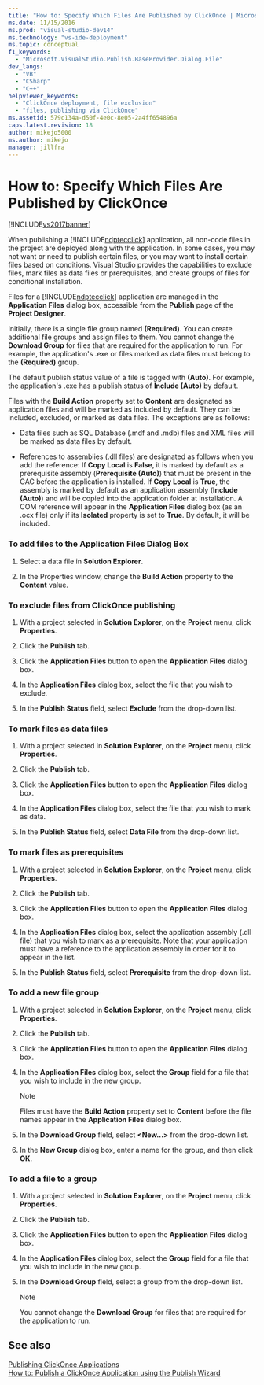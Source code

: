 ```yaml
---
title: "How to: Specify Which Files Are Published by ClickOnce | Microsoft Docs"
ms.date: 11/15/2016
ms.prod: "visual-studio-dev14"
ms.technology: "vs-ide-deployment"
ms.topic: conceptual
f1_keywords: 
  - "Microsoft.VisualStudio.Publish.BaseProvider.Dialog.File"
dev_langs: 
  - "VB"
  - "CSharp"
  - "C++"
helpviewer_keywords: 
  - "ClickOnce deployment, file exclusion"
  - "files, publishing via ClickOnce"
ms.assetid: 579c134a-d50f-4e0c-8e05-2a4ff654896a
caps.latest.revision: 18
author: mikejo5000
ms.author: mikejo
manager: jillfra
---
```

# How to: Specify Which Files Are Published by ClickOnce
[!INCLUDE[vs2017banner](../includes/vs2017banner.md)]

When publishing a [!INCLUDE[ndptecclick](../includes/ndptecclick-md.md)] application, all non-code files in the project are deployed along with the application. In some cases, you may not want or need to publish certain files, or you may want to install certain files based on conditions. Visual Studio provides the capabilities to exclude files, mark files as data files or prerequisites, and create groups of files for conditional installation.  
  
 Files for a [!INCLUDE[ndptecclick](../includes/ndptecclick-md.md)] application are managed in the **Application Files** dialog box, accessible from the **Publish** page of the **Project Designer**.  
  
 Initially, there is a single file group named **(Required)**. You can create additional file groups and assign files to them. You cannot change the **Download Group** for files that are required for the application to run. For example, the application's .exe or files marked as data files must belong to the **(Required)** group.  
  
 The default publish status value of a file is tagged with **(Auto)**. For example, the application's .exe has a publish status of **Include (Auto)** by default.  
  
 Files with the **Build Action** property set to **Content** are designated as application files and will be marked as included by default. They can be included, excluded, or marked as data files. The exceptions are as follows:  
  
- Data files such as SQL Database (.mdf and .mdb) files and XML files will be marked as data files by default.  
  
- References to assemblies (.dll files) are designated as follows when you add the reference: If **Copy Local** is **False**, it is marked by default as a prerequisite assembly (**Prerequisite (Auto)**) that must be present in the GAC before the application is installed. If **Copy Local** is **True**, the assembly is marked by default as an application assembly (**Include (Auto)**) and will be copied into the application folder at installation. A COM reference will appear in the **Application Files** dialog box (as an .ocx file) only if its **Isolated** property is set to **True**. By default, it will be included.  
  
### To add files to the Application Files Dialog Box  
  
1. Select a data file in **Solution Explorer**.  
  
2. In the Properties window, change the **Build Action** property to the **Content** value.  
  
### To exclude files from ClickOnce publishing  
  
1. With a project selected in **Solution Explorer**, on the **Project** menu, click **Properties**.  
  
2. Click the **Publish** tab.  
  
3. Click the **Application Files** button to open the **Application Files** dialog box.  
  
4. In the **Application Files** dialog box, select the file that you wish to exclude.  
  
5. In the **Publish Status** field, select **Exclude** from the drop-down list.  
  
### To mark files as data files  
  
1. With a project selected in **Solution Explorer**, on the **Project** menu, click **Properties**.  
  
2. Click the **Publish** tab.  
  
3. Click the **Application Files** button to open the **Application Files** dialog box.  
  
4. In the **Application Files** dialog box, select the file that you wish to mark as data.  
  
5. In the **Publish Status** field, select **Data File** from the drop-down list.  
  
### To mark files as prerequisites  
  
1. With a project selected in **Solution Explorer**, on the **Project** menu, click **Properties**.  
  
2. Click the **Publish** tab.  
  
3. Click the **Application Files** button to open the **Application Files** dialog box.  
  
4. In the **Application Files** dialog box, select the application assembly (.dll file) that you wish to mark as a prerequisite. Note that your application must have a reference to the application assembly in order for it to appear in the list.  
  
5. In the **Publish Status** field, select **Prerequisite** from the drop-down list.  
  
### To add a new file group  
  
1. With a project selected in **Solution Explorer**, on the **Project** menu, click **Properties**.  
  
2. Click the **Publish** tab.  
  
3. Click the **Application Files** button to open the **Application Files** dialog box.  
  
4. In the **Application Files** dialog box, select the **Group** field for a file that you wish to include in the new group.  
  
    > [!NOTE]
    > Files must have the **Build Action** property set to **Content** before the file names appear in the **Application Files** dialog box.  
  
5. In the **Download Group** field, select **\<New...>** from the drop-down list.  
  
6. In the **New Group** dialog box, enter a name for the group, and then click **OK**.  
  
### To add a file to a group  
  
1. With a project selected in **Solution Explorer**, on the **Project** menu, click **Properties**.  
  
2. Click the **Publish** tab.  
  
3. Click the **Application Files** button to open the **Application Files** dialog box.  
  
4. In the **Application Files** dialog box, select the **Group** field for a file that you wish to include in the new group.  
  
5. In the **Download Group** field, select a group from the drop-down list.  
  
    > [!NOTE]
    > You cannot change the **Download Group** for files that are required for the application to run.  
  
## See also  
 [Publishing ClickOnce Applications](../deployment/publishing-clickonce-applications.md)   
 [How to: Publish a ClickOnce Application using the Publish Wizard](../deployment/how-to-publish-a-clickonce-application-using-the-publish-wizard.md)
